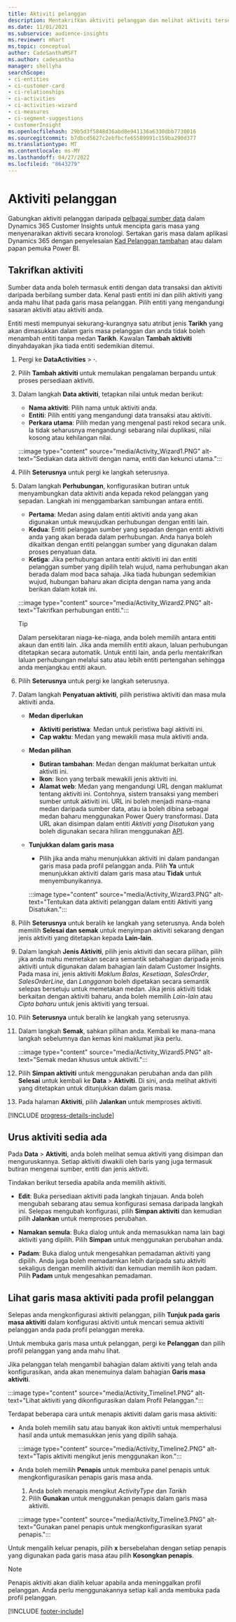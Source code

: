 ```yaml
---
title: Aktiviti pelanggan
description: Mentakrifkan aktiviti pelanggan dan melihat aktiviti tersebut dalam garis masa pada profil pelanggan.
ms.date: 11/01/2021
ms.subservice: audience-insights
ms.reviewer: mhart
ms.topic: conceptual
author: CadeSanthaMSFT
ms.author: cadesantha
manager: shellyha
searchScope:
- ci-entities
- ci-customer-card
- ci-relationships
- ci-activities
- ci-activities-wizard
- ci-measures
- ci-segment-suggestions
- customerInsight
ms.openlocfilehash: 29b5d3f5848d36abd8e941136a6330dbb7730016
ms.sourcegitcommit: b7dbcd5627c2ebfbcfe65589991c159ba290d377
ms.translationtype: MT
ms.contentlocale: ms-MY
ms.lasthandoff: 04/27/2022
ms.locfileid: "8643279"
---
```

# <a name="customer-activities"></a>Aktiviti pelanggan

Gabungkan aktiviti pelanggan daripada [pelbagai sumber data](data-sources.md) dalam Dynamics 365 Customer Insights untuk mencipta garis masa yang menyenaraikan aktiviti secara kronologi. Sertakan garis masa dalam aplikasi Dynamics 365 dengan penyelesaian [Kad Pelanggan tambahan](customer-card-add-in.md) atau dalam papan pemuka Power BI.

## <a name="define-an-activity"></a>Takrifkan aktiviti

Sumber data anda boleh termasuk entiti dengan data transaksi dan aktiviti daripada berbilang sumber data. Kenal pasti entiti ini dan pilih aktiviti yang anda mahu lihat pada garis masa pelanggan. Pilih entiti yang mengandungi sasaran aktiviti atau aktiviti anda.

Entiti mesti mempunyai sekurang-kurangnya satu atribut jenis **Tarikh** yang akan dimasukkan dalam garis masa pelanggan dan anda tidak boleh menambah entiti tanpa medan **Tarikh**. Kawalan **Tambah aktiviti** dinyahdayakan jika tiada entiti sedemikian ditemui.

1. Pergi ke **DataActivities** > **·**.

1. Pilih **Tambah aktiviti** untuk memulakan pengalaman berpandu untuk proses persediaan aktiviti.

1. Dalam langkah **Data aktiviti**, tetapkan nilai untuk medan berikut:

   - **Nama aktiviti**: Pilih nama untuk aktiviti anda.
   - **Entiti**: Pilih entiti yang mengandungi data transaksi atau aktiviti.
   - **Perkara utama**: Pilih medan yang mengenal pasti rekod secara unik. Ia tidak seharusnya mengandungi sebarang nilai duplikasi, nilai kosong atau kehilangan nilai.

   :::image type="content" source="media/Activity_Wizard1.PNG" alt-text="Sediakan data aktiviti dengan nama, entiti dan kekunci utama.":::

1. Pilih **Seterusnya** untuk pergi ke langkah seterusnya.

1. Dalam langkah **Perhubungan**, konfigurasikan butiran untuk menyambungkan data aktiviti anda kepada rekod pelanggan yang sepadan. Langkah ini menggambarkan sambungan antara entiti.  

   - **Pertama**: Medan asing dalam entiti aktiviti anda yang akan digunakan untuk mewujudkan perhubungan dengan entiti lain.
   - **Kedua**: Entiti pelanggan sumber yang sepadan dengan entiti aktiviti anda yang akan berada dalam perhubungan. Anda hanya boleh dikaitkan dengan entiti pelanggan sumber yang digunakan dalam proses penyatuan data.
   - **Ketiga**: Jika perhubungan antara entiti aktiviti ini dan entiti pelanggan sumber yang dipilih telah wujud, nama perhubungan akan berada dalam mod baca sahaja. Jika tiada hubungan sedemikian wujud, hubungan baharu akan dicipta dengan nama yang anda berikan dalam kotak ini.

   :::image type="content" source="media/Activity_Wizard2.PNG" alt-text="Takrifkan perhubungan entiti.":::

   > [!TIP]
   > Dalam persekitaran niaga-ke-niaga, anda boleh memilih antara entiti akaun dan entiti lain. Jika anda memilih entiti akaun, laluan perhubungan ditetapkan secara automatik. Untuk entiti lain, anda perlu mentakrifkan laluan perhubungan melalui satu atau lebih entiti pertengahan sehingga anda menjangkau entiti akaun.

1. Pilih **Seterusnya** untuk pergi ke langkah seterusnya. 

1. Dalam langkah **Penyatuan aktiviti**, pilih peristiwa aktiviti dan masa mula aktiviti anda. 
   - **Medan diperlukan**
      - **Aktiviti peristiwa**: Medan untuk peristiwa bagi aktiviti ini.
      - **Cap waktu**: Medan yang mewakili masa mula aktiviti anda.

   - **Medan pilihan**
      - **Butiran tambahan**: Medan dengan maklumat berkaitan untuk aktiviti ini.
      - **Ikon**: Ikon yang terbaik mewakili jenis aktiviti ini.
      - **Alamat web**: Medan yang mengandungi URL dengan maklumat tentang aktiviti ini. Contohnya, sistem transaksi yang memberi sumber untuk aktiviti ini. URL ini boleh menjadi mana-mana medan daripada sumber data, atau ia boleh dibina sebagai medan baharu menggunakan Power Query transformasi. Data URL akan disimpan dalam entiti *Aktiviti yang Disatukan* yang boleh digunakan secara hiliran menggunakan [API](apis.md).

   - **Tunjukkan dalam garis masa**
      - Pilih jika anda mahu menunjukkan aktiviti ini dalam pandangan garis masa pada profil pelanggan anda. Pilih **Ya** untuk menunjukkan aktiviti dalam garis masa atau **Tidak** untuk menyembunyikannya.

      :::image type="content" source="media/Activity_Wizard3.PNG" alt-text="Tentukan data aktiviti pelanggan dalam entiti Aktiviti yang Disatukan.":::

1. Pilih **Seterusnya** untuk beralih ke langkah yang seterusnya. Anda boleh memilih **Selesai dan semak** untuk menyimpan aktiviti sekarang dengan jenis aktiviti yang ditetapkan kepada **Lain-lain**. 

1. Dalam langkah **Jenis Aktiviti**, pilih jenis aktiviti dan secara pilihan, pilih jika anda mahu memetakan secara semantik sebahagian daripada jenis aktiviti untuk digunakan dalam bahagian lain dalam Customer Insights. Pada masa ini, jenis aktiviti *Maklum Balas*, *Kesetiaan*, *SalesOrder*, *SalesOrderLine*, dan *Langganan* boleh dipetakan secara semantik selepas bersetuju untuk memetakan medan. Jika jenis aktiviti tidak berkaitan dengan aktiviti baharu, anda boleh memilih *Lain-lain* atau *Cipta baharu* untuk jenis aktiviti yang tersuai.

1. Pilih **Seterusnya** untuk beralih ke langkah yang seterusnya. 

1. Dalam langkah **Semak**, sahkan pilihan anda. Kembali ke mana-mana langkah sebelumnya dan kemas kini maklumat jika perlu.

   :::image type="content" source="media/Activity_Wizard5.PNG" alt-text="Semak medan khusus untuk aktiviti.":::
   
1. Pilih **Simpan aktiviti** untuk menggunakan perubahan anda dan pilih **Selesai** untuk kembali ke **Data** > **Aktiviti**. Di sini, anda melihat aktiviti yang ditetapkan untuk ditunjukkan dalam garis masa. 

1. Pada halaman **Aktiviti**, pilih **Jalankan** untuk memproses aktiviti. 

[!INCLUDE [progress-details-include](includes/progress-details-pane.md)]

## <a name="manage-existing-activities"></a>Urus aktiviti sedia ada

Pada **Data** > **Aktiviti**, anda boleh melihat semua aktiviti yang disimpan dan menguruskannya. Setiap aktiviti diwakili oleh baris yang juga termasuk butiran mengenai sumber, entiti dan jenis aktiviti.

Tindakan berikut tersedia apabila anda memilih aktiviti. 

- **Edit**: Buka persediaan aktiviti pada langkah tinjauan. Anda boleh mengubah sebarang atau semua konfigurasi semasa daripada langkah ini. Selepas mengubah konfigurasi, pilih **Simpan aktiviti** dan kemudian pilih **Jalankan** untuk memproses perubahan.

- **Namakan semula**: Buka dialog untuk anda memasukkan nama lain bagi aktiviti yang dipilih. Pilih **Simpan** untuk menggunakan perubahan anda.

- **Padam**: Buka dialog untuk mengesahkan pemadaman aktiviti yang dipilih. Anda juga boleh memadamkan lebih daripada satu aktiviti sekaligus dengan memilih aktiviti dan kemudian memilih ikon padam. Pilih **Padam** untuk mengesahkan pemadaman.

## <a name="view-activity-timelines-on-customer-profiles"></a>Lihat garis masa aktiviti pada profil pelanggan

Selepas anda mengkonfigurasi aktiviti pelanggan, pilih **Tunjuk pada garis masa aktiviti** dalam konfigurasi aktiviti untuk mencari semua aktiviti pelanggan anda pada profil pelanggan mereka.

Untuk membuka garis masa untuk pelanggan, pergi ke **Pelanggan** dan pilih profil pelanggan yang anda mahu lihat.

Jika pelanggan telah mengambil bahagian dalam aktiviti yang telah anda konfigurasikan, anda akan menemuinya dalam bahagian **Garis masa aktiviti**.

:::image type="content" source="media/Activity_Timeline1.PNG" alt-text="Lihat aktiviti yang dikonfigurasikan dalam Profil Pelanggan.":::

Terdapat beberapa cara untuk menapis aktiviti dalam garis masa aktiviti:

- Anda boleh memilih satu atau banyak ikon aktiviti untuk memperhalusi hasil anda untuk memasukkan jenis yang dipilih sahaja.

  :::image type="content" source="media/Activity_Timeline2.PNG" alt-text="Tapis aktiviti mengikut jenis menggunakan ikon.":::

- Anda boleh memilih **Penapis** untuk membuka panel penapis untuk mengkonfigurasikan penapis garis masa anda.

   1. Anda boleh menapis mengikut *ActivityType* dan *Tarikh*
   1. Pilih **Gunakan** untuk menggunakan penapis dalam garis masa aktiviti.

   :::image type="content" source="media/Activity_Timeline3.PNG" alt-text="Gunakan panel penapis untuk mengkonfigurasikan syarat penapis.":::

Untuk mengalih keluar penapis, pilih **x** bersebelahan dengan setiap penapis yang digunakan pada garis masa atau pilih **Kosongkan penapis**.


> [!NOTE]
> Penapis aktiviti akan dialih keluar apabila anda meninggalkan profil pelanggan. Anda perlu menggunakannya setiap kali anda membuka pada profil pelanggan.

[!INCLUDE [footer-include](includes/footer-banner.md)]
